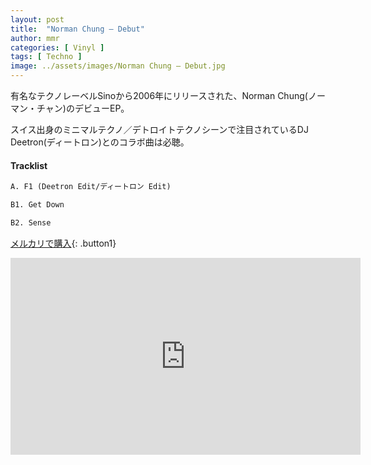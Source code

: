 ```yaml
---
layout: post
title:  "Norman Chung – Debut"
author: mmr
categories: [ Vinyl ]
tags: [ Techno ]
image: ../assets/images/Norman Chung – Debut.jpg
---
```


有名なテクノレーベルSinoから2006年にリリースされた、Norman Chung(ノーマン・チャン)のデビューEP。

スイス出身のミニマルテクノ／デトロイトテクノシーンで注目されているDJ Deetron(ディートロン)とのコラボ曲は必聴。

#### Tracklist
```md
A. F1 (Deetron Edit/ディートロン Edit)

B1. Get Down

B2. Sense
```


[メルカリで購入](https://jp.mercari.com/item/m16258519746?afid=6142608987){: .button1}


<iframe width="560" height="315" src="https://www.youtube.com/embed/dNKQjITb7g8?si=8yk0AlhJqbCxiI_L" title="YouTube video player" frameborder="0" allow="accelerometer; autoplay; clipboard-write; encrypted-media; gyroscope; picture-in-picture; web-share" referrerpolicy="strict-origin-when-cross-origin" allowfullscreen></iframe>